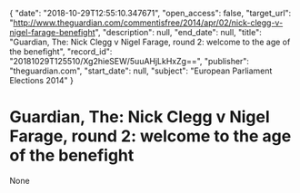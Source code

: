 {
  "date": "2018-10-29T12:55:10.347671", 
  "open_access": false, 
  "target_url": "http://www.theguardian.com/commentisfree/2014/apr/02/nick-clegg-v-nigel-farage-benefight", 
  "description": null, 
  "end_date": null, 
  "title": "Guardian, The: Nick Clegg v Nigel Farage, round 2: welcome to the age of the benefight", 
  "record_id": "20181029T125510/Xg2hieSEW/5uuAHjLkHxZg==", 
  "publisher": "theguardian.com", 
  "start_date": null, 
  "subject": "European Parliament Elections 2014"
}

# Guardian, The: Nick Clegg v Nigel Farage, round 2: welcome to the age of the benefight

None